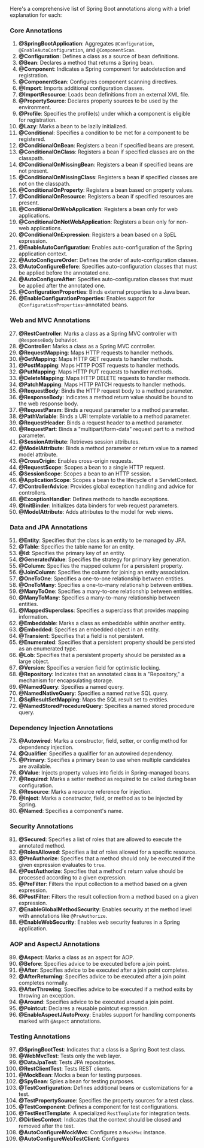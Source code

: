 Here's a comprehensive list of Spring Boot annotations along with a brief explanation for each:

### Core Annotations
1. **@SpringBootApplication**: Aggregates `@Configuration`, `@EnableAutoConfiguration`, and `@ComponentScan`.
2. **@Configuration**: Defines a class as a source of bean definitions.
3. **@Bean**: Declares a method that returns a Spring bean.
4. **@Component**: Indicates a Spring component for autodetection and registration.
5. **@ComponentScan**: Configures component scanning directives.
6. **@Import**: Imports additional configuration classes.
7. **@ImportResource**: Loads bean definitions from an external XML file.
8. **@PropertySource**: Declares property sources to be used by the environment.
9. **@Profile**: Specifies the profile(s) under which a component is eligible for registration.
10. **@Lazy**: Marks a bean to be lazily initialized.
11. **@Conditional**: Specifies a condition to be met for a component to be registered.
12. **@ConditionalOnBean**: Registers a bean if specified beans are present.
13. **@ConditionalOnClass**: Registers a bean if specified classes are on the classpath.
14. **@ConditionalOnMissingBean**: Registers a bean if specified beans are not present.
15. **@ConditionalOnMissingClass**: Registers a bean if specified classes are not on the classpath.
16. **@ConditionalOnProperty**: Registers a bean based on property values.
17. **@ConditionalOnResource**: Registers a bean if specified resources are present.
18. **@ConditionalOnWebApplication**: Registers a bean only for web applications.
19. **@ConditionalOnNotWebApplication**: Registers a bean only for non-web applications.
20. **@ConditionalOnExpression**: Registers a bean based on a SpEL expression.
21. **@EnableAutoConfiguration**: Enables auto-configuration of the Spring application context.
22. **@AutoConfigureOrder**: Defines the order of auto-configuration classes.
23. **@AutoConfigureBefore**: Specifies auto-configuration classes that must be applied before the annotated one.
24. **@AutoConfigureAfter**: Specifies auto-configuration classes that must be applied after the annotated one.
25. **@ConfigurationProperties**: Binds external properties to a Java bean.
26. **@EnableConfigurationProperties**: Enables support for `@ConfigurationProperties`-annotated beans.

### Web and MVC Annotations
27. **@RestController**: Marks a class as a Spring MVC controller with `@ResponseBody` behavior.
28. **@Controller**: Marks a class as a Spring MVC controller.
29. **@RequestMapping**: Maps HTTP requests to handler methods.
30. **@GetMapping**: Maps HTTP GET requests to handler methods.
31. **@PostMapping**: Maps HTTP POST requests to handler methods.
32. **@PutMapping**: Maps HTTP PUT requests to handler methods.
33. **@DeleteMapping**: Maps HTTP DELETE requests to handler methods.
34. **@PatchMapping**: Maps HTTP PATCH requests to handler methods.
35. **@RequestBody**: Binds the HTTP request body to a method parameter.
36. **@ResponseBody**: Indicates a method return value should be bound to the web response body.
37. **@RequestParam**: Binds a request parameter to a method parameter.
38. **@PathVariable**: Binds a URI template variable to a method parameter.
39. **@RequestHeader**: Binds a request header to a method parameter.
40. **@RequestPart**: Binds a "multipart/form-data" request part to a method parameter.
41. **@SessionAttribute**: Retrieves session attributes.
42. **@ModelAttribute**: Binds a method parameter or return value to a named model attribute.
43. **@CrossOrigin**: Enables cross-origin requests.
44. **@RequestScope**: Scopes a bean to a single HTTP request.
45. **@SessionScope**: Scopes a bean to an HTTP session.
46. **@ApplicationScope**: Scopes a bean to the lifecycle of a ServletContext.
47. **@ControllerAdvice**: Provides global exception handling and advice for controllers.
48. **@ExceptionHandler**: Defines methods to handle exceptions.
49. **@InitBinder**: Initializes data binders for web request parameters.
50. **@ModelAttribute**: Adds attributes to the model for web views.

### Data and JPA Annotations
51. **@Entity**: Specifies that the class is an entity to be managed by JPA.
52. **@Table**: Specifies the table name for an entity.
53. **@Id**: Specifies the primary key of an entity.
54. **@GeneratedValue**: Specifies the strategy for primary key generation.
55. **@Column**: Specifies the mapped column for a persistent property.
56. **@JoinColumn**: Specifies the column for joining an entity association.
57. **@OneToOne**: Specifies a one-to-one relationship between entities.
58. **@OneToMany**: Specifies a one-to-many relationship between entities.
59. **@ManyToOne**: Specifies a many-to-one relationship between entities.
60. **@ManyToMany**: Specifies a many-to-many relationship between entities.
61. **@MappedSuperclass**: Specifies a superclass that provides mapping information.
62. **@Embeddable**: Marks a class as embeddable within another entity.
63. **@Embedded**: Specifies an embedded object in an entity.
64. **@Transient**: Specifies that a field is not persistent.
65. **@Enumerated**: Specifies that a persistent property should be persisted as an enumerated type.
66. **@Lob**: Specifies that a persistent property should be persisted as a large object.
67. **@Version**: Specifies a version field for optimistic locking.
68. **@Repository**: Indicates that an annotated class is a "Repository," a mechanism for encapsulating storage.
69. **@NamedQuery**: Specifies a named query.
70. **@NamedNativeQuery**: Specifies a named native SQL query.
71. **@SqlResultSetMapping**: Maps the SQL result set to entities.
72. **@NamedStoredProcedureQuery**: Specifies a named stored procedure query.

### Dependency Injection Annotations
73. **@Autowired**: Marks a constructor, field, setter, or config method for dependency injection.
74. **@Qualifier**: Specifies a qualifier for an autowired dependency.
75. **@Primary**: Specifies a primary bean to use when multiple candidates are available.
76. **@Value**: Injects property values into fields in Spring-managed beans.
77. **@Required**: Marks a setter method as required to be called during bean configuration.
78. **@Resource**: Marks a resource reference for injection.
79. **@Inject**: Marks a constructor, field, or method as to be injected by Spring.
80. **@Named**: Specifies a component's name.

### Security Annotations
81. **@Secured**: Specifies a list of roles that are allowed to execute the annotated method.
82. **@RolesAllowed**: Specifies a list of roles allowed for a specific resource.
83. **@PreAuthorize**: Specifies that a method should only be executed if the given expression evaluates to `true`.
84. **@PostAuthorize**: Specifies that a method's return value should be processed according to a given expression.
85. **@PreFilter**: Filters the input collection to a method based on a given expression.
86. **@PostFilter**: Filters the result collection from a method based on a given expression.
87. **@EnableGlobalMethodSecurity**: Enables security at the method level with annotations like `@PreAuthorize`.
88. **@EnableWebSecurity**: Enables web security features in a Spring application.

### AOP and AspectJ Annotations
89. **@Aspect**: Marks a class as an aspect for AOP.
90. **@Before**: Specifies advice to be executed before a join point.
91. **@After**: Specifies advice to be executed after a join point completes.
92. **@AfterReturning**: Specifies advice to be executed after a join point completes normally.
93. **@AfterThrowing**: Specifies advice to be executed if a method exits by throwing an exception.
94. **@Around**: Specifies advice to be executed around a join point.
95. **@Pointcut**: Declares a reusable pointcut expression.
96. **@EnableAspectJAutoProxy**: Enables support for handling components marked with `@Aspect` annotations.

### Testing Annotations
97. **@SpringBootTest**: Indicates that a class is a Spring Boot test class.
98. **@WebMvcTest**: Tests only the web layer.
99. **@DataJpaTest**: Tests JPA repositories.
100. **@RestClientTest**: Tests REST clients.
101. **@MockBean**: Mocks a bean for testing purposes.
102. **@SpyBean**: Spies a bean for testing purposes.
103. **@TestConfiguration**: Defines additional beans or customizations for a test.
104. **@TestPropertySource**: Specifies the property sources for a test class.
105. **@TestComponent**: Defines a component for test configurations.
106. **@TestRestTemplate**: A specialized `RestTemplate` for integration tests.
107. **@DirtiesContext**: Indicates that the context should be closed and removed after the test.
108. **@AutoConfigureMockMvc**: Configures a `MockMvc` instance.
109. **@AutoConfigureWebTestClient**: Configures
